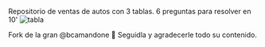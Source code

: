 Repositorio de ventas de autos con 3 tablas. 6 preguntas para resolver en 10' 
![tabla](https://github.com/bcamandone/Data_Analysis_SQL/assets/86261762/9bd05e03-1936-4484-afbc-b37994a3f42b)

Fork de la gran @bcamandone 🙌
Seguidla y agradecerle todo su contenido. 
